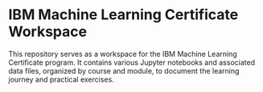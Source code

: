 # IBM Machine Learning Certificate Workspace

This repository serves as a workspace for the IBM Machine Learning Certificate program. It contains various Jupyter notebooks and associated data files, organized by course and module, to document the learning journey and practical exercises.


